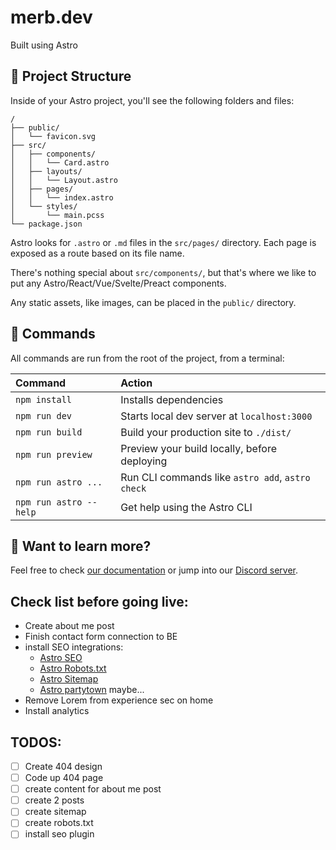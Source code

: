 # merb.dev

Built using Astro

## 🚀 Project Structure

Inside of your Astro project, you'll see the following folders and files:

```
/
├── public/
│   └── favicon.svg
├── src/
│   ├── components/
│   │   └── Card.astro
│   ├── layouts/
│   │   └── Layout.astro
│   ├── pages/
│   │   └── index.astro
│   └── styles/
│       └── main.pcss
└── package.json
```

Astro looks for `.astro` or `.md` files in the `src/pages/` directory. Each page is exposed as a route based on its file name.

There's nothing special about `src/components/`, but that's where we like to put any Astro/React/Vue/Svelte/Preact components.

Any static assets, like images, can be placed in the `public/` directory.

## 🧞 Commands

All commands are run from the root of the project, from a terminal:

| Command                | Action                                           |
| :--------------------- | :----------------------------------------------- |
| `npm install`          | Installs dependencies                            |
| `npm run dev`          | Starts local dev server at `localhost:3000`      |
| `npm run build`        | Build your production site to `./dist/`          |
| `npm run preview`      | Preview your build locally, before deploying     |
| `npm run astro ...`    | Run CLI commands like `astro add`, `astro check` |
| `npm run astro --help` | Get help using the Astro CLI                     |

## 👀 Want to learn more?

Feel free to check [our documentation](https://docs.astro.build) or jump into our [Discord server](https://astro.build/chat).

## Check list before going live:
- Create about me post
- Finish contact form connection to BE
- install SEO integrations:
  - [Astro SEO](https://github.com/jonasmerlin/astro-seo)
  - [Astro Robots.txt](https://github.com/alextim/astro-lib/tree/main/packages/astro-robots-txt#readme)
  - [Astro Sitemap](https://docs.astro.build/en/guides/integrations-guide/sitemap/)
  - [Astro partytown](https://docs.astro.build/en/guides/integrations-guide/partytown/) maybe...
- Remove Lorem from experience sec on home
- Install analytics

## TODOS:
- [ ] Create 404 design
- [ ] Code up 404 page
- [ ] create content for about me post
- [ ] create 2 posts
- [ ] create sitemap
- [ ] create robots.txt
- [ ] install seo plugin
